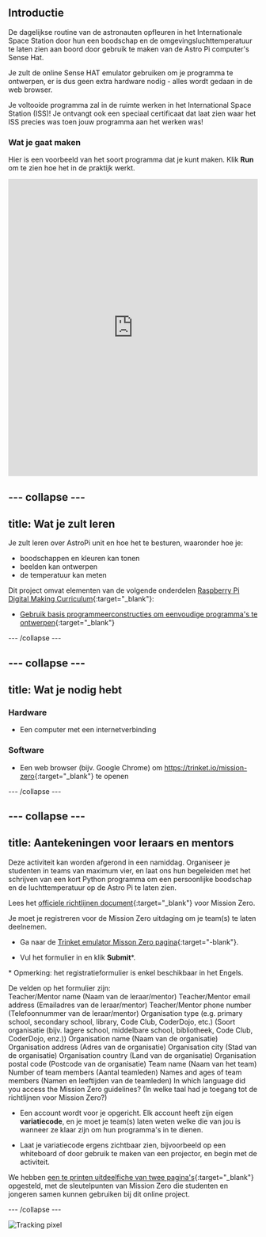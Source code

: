 ## Introductie

De dagelijkse routine van de astronauten opfleuren in het Internationale Space Station door hun een boodschap en de omgevingsluchttemperatuur te laten zien aan boord door gebruik te maken van de Astro Pi computer's Sense Hat.

Je zult de online Sense HAT emulator gebruiken om je programma te ontwerpen, er is dus geen extra hardware nodig - alles wordt gedaan in de web browser.

Je voltooide programma zal in de ruimte werken in het International Space Station (ISS)! Je ontvangt ook een speciaal certificaat dat laat zien waar het ISS precies was toen jouw programma aan het werken was!

### Wat je gaat maken

Hier is een voorbeeld van het soort programma dat je kunt maken. Klik **Run** om te zien hoe het in de praktijk werkt. 

<iframe src="https://trinket.io/embed/python/069f6138f7?outputOnly=true&start=result" width="100%" height="600" frameborder="0" marginwidth="0" marginheight="0" allowfullscreen mark="crwd-mark"></iframe> 

--- collapse ---
---
title: Wat je zult leren
---
Je zult leren over AstroPi unit en hoe het te besturen, waaronder hoe je:

+ boodschappen en kleuren kan tonen
+ beelden kan ontwerpen
+ de temperatuur kan meten

Dit project omvat elementen van de volgende onderdelen [Raspberry Pi Digital Making Curriculum](http://rpf.io/curriculum){:target="_blank"}:

+ [Gebruik basis programmeerconstructies om eenvoudige programma's te ontwerpen](https://curriculum.raspberrypi.org/programming/creator/){:target="_blank"}

--- /collapse ---

--- collapse ---
---
title: Wat je nodig hebt
---
### Hardware

+ Een computer met een internetverbinding

### Software

+ Een web browser (bijv. Google Chrome) om <https://trinket.io/mission-zero>{:target="_blank"} te openen 
    
--- /collapse ---
    
--- collapse ---
---
title: Aantekeningen voor leraars en mentors
---
Deze activiteit kan worden afgerond in een namiddag. Organiseer je studenten in teams van maximum vier, en laat ons hun begeleiden met het schrijven van een kort Python programma om een persoonlijke boodschap en de luchttemperatuur op de Astro Pi te laten zien.
    
Lees het [officiele richtlijnen document](https://astro-pi.org/wp-content/uploads/2018/09/Astro_Pi_Mission_Zero_Guidelines_2018_19_V12_pages.pdf){:target="_blank"} voor Mission Zero.
    
Je moet je registreren voor de Mission Zero uitdaging om je team(s) te laten deelnemen.
    
+ Ga naar de [Trinket emulator Misson Zero pagina](https://trinket.io/mission-zero/register){:target="-blank"}. 
        
+ Vul het formulier in en klik **Submit**\*.
        
\* Opmerking: het registratieformulier is enkel beschikbaar in het Engels.
        
De velden op het formulier zijn:  
Teacher/Mentor name (Naam van de leraar/mentor) 
Teacher/Mentor email address (Emailadres van de leraar/mentor) 
Teacher/Mentor phone number (Telefoonnummer van de leraar/mentor) 
Organisation type (e.g. primary school, secondary school, library, Code Club, CoderDojo, etc.) (Soort organisatie (bijv. lagere school, middelbare school, bibliotheek, Code Club, CoderDojo, enz.)) 
Organisation name (Naam van de organisatie) 
Organisation address (Adres van de organisatie) 
Organisation city (Stad van de organisatie) 
Organisation country (Land van de organisatie) 
Organisation postal code (Postcode van de organisatie) 
Team name (Naam van het team) 
Number of team members (Aantal teamleden) 
Names and ages of team members (Namen en leeftijden van de teamleden) 
In which language did you access the Mission Zero guidelines? (In welke taal had je toegang tot de richtlijnen voor Mission Zero?)
        
+ Een account wordt voor je opgericht. Elk account heeft zijn eigen **variatiecode**, en je moet je team(s) laten weten welke die van jou is wanneer ze klaar zijn om hun programma's in te dienen.
        
+ Laat je variatiecode ergens zichtbaar zien, bijvoorbeeld op een whiteboard of door gebruik te maken van een projector, en begin met de activiteit.
            
We hebben [een te printen uitdeelfiche van twee pagina's](https://astro-pi.org/astro_pi_mission_zero_project_print_out_v10_print/){:target="_blank"} opgesteld, met de sleutelpunten van Mission Zero die studenten en jongeren samen kunnen gebruiken bij dit online project.
        
--- /collapse ---
        
![Tracking pixel](https://code.org/api/hour/begin_raspberrypi_astropi.png)